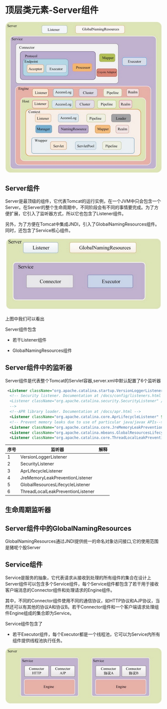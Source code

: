 # 顶层类元素-Server组件

![image-20201026123957352](../../assets/image-20201026123957352.png)

## Server组件

Server是最顶级的组件，它代表Tomcat的运行实例，在一个JVM中只会包含一个Server。在Server的整个生命周期中，不同阶段会有不同的事情要完成。为了方便扩展，它引入了监听器方式，所以它也包含了Listener组件。

另外，为了方便在Tomcat中集成JNDI，引入了GlobalNamingResources组件。同时，还包含了Service核心组件。

![image-20201031190524458](../../assets/image-20201031190524458.png)



上图中我们可以看出

Server组件包含

- 若干Listener组件

- GlobalNamingResources组件

## Server组件中的监听器

Server组件是代表整个Tomcat的Servlet容器,server.xml中默认配置了6个监听器

```xml
 <Listener className="org.apache.catalina.startup.VersionLoggerListener" />
  <!-- Security listener. Documentation at /docs/config/listeners.html
  <Listener className="org.apache.catalina.security.SecurityListener" />
  -->
  <!--APR library loader. Documentation at /docs/apr.html -->
  <Listener className="org.apache.catalina.core.AprLifecycleListener" SSLEngine="on" />
  <!-- Prevent memory leaks due to use of particular java/javax APIs-->
  <Listener className="org.apache.catalina.core.JreMemoryLeakPreventionListener" />
  <Listener className="org.apache.catalina.mbeans.GlobalResourcesLifecycleListener" />
  <Listener className="org.apache.catalina.core.ThreadLocalLeakPreventionListener" />
```

| 序号 | 监听器                            | 解释 |
| ---- | --------------------------------- | ---- |
| 1    | VersionLoggerListener             |      |
| 2    | SecurityListener                  |      |
| 3    | AprLifecycleListener              |      |
| 4    | JreMemoryLeakPreventionListener   |      |
| 5    | GlobalResourcesLifecycleListener  |      |
| 6    | ThreadLocalLeakPreventionListener |      |

## 生命周期监听器





## Server组件中的GlobalNamingResources

GlobalNamingResources通过JNDI提供统一的命名对象访问接口,它的使用范围是猪呢个股Server





## Service组件

Service是服务的抽象，它代表请求从接收到处理的所有组件的集合在设计上Server组件可以包含多个Service组件，每个Service组件都包含了若干用于接收客户端消息的Connector组件和处理请求的Engine组件。

其中，不同的Connector组件使用不同的通信协议，如HTTP协议和AJP协议，当然还可以有其他的协议A和协议B。若干Connector组件和一个客户端请求处理组件Engine组成的集合即为Service。

Service组件包含了

- 若干Executor组件，每个Executor都是一个线程池，它可以为Service内所有组件提供线程池执行任务。

![image-20201026124617278](../../assets/image-20201026124617278.png)

